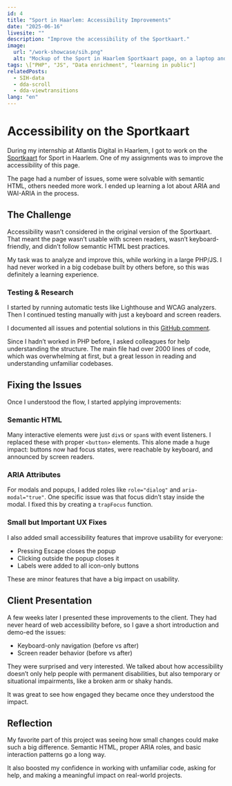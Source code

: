 ```yaml
---
id: 4
title: "Sport in Haarlem: Accessibility Improvements"
date: "2025-06-16"
livesite: ""
description: "Improve the accessibility of the Sportkaart."
image:
  url: "/work-showcase/sih.png"
  alt: "Mockup of the Sport in Haarlem Sportkaart page, on a laptop and ipad."
tags: \["PHP", "JS", "Data enrichment", "learning in public"]
relatedPosts:
  - SIH-data
  - dda-scroll
  - dda-viewtransitions
lang: "en"
---
```


# Accessibility on the Sportkaart

During my internship at Atlantis Digital in Haarlem, I got to work on the [Sportkaart](https://sportinhaarlem.nl/sportkaart/) for Sport in Haarlem. One of my assignments was to improve the accessibility of this page.

The page had a number of issues, some were solvable with semantic HTML, others needed more work. I ended up learning a lot about ARIA and WAI-ARIA in the process.

## The Challenge

Accessibility wasn’t considered in the original version of the Sportkaart. That meant the page wasn’t usable with screen readers, wasn’t keyboard-friendly, and didn’t follow semantic HTML best practices.

My task was to analyze and improve this, while working in a large PHP/JS. I had never worked in a big codebase built by others before, so this was definitely a learning experience.

### Testing & Research

I started by running automatic tests like Lighthouse and WCAG analyzers. Then I continued testing manually with just a keyboard and screen readers.

I documented all issues and potential solutions in this [GitHub comment](https://github.com/lisagjh/i-love-web/issues/120#issuecomment-2720645357).

Since I hadn’t worked in PHP before, I asked colleagues for help understanding the structure. The main file had over 2000 lines of code, which was overwhelming at first, but a great lesson in reading and understanding unfamiliar codebases.

## Fixing the Issues

Once I understood the flow, I started applying improvements:

### Semantic HTML

Many interactive elements were just `div`s or `span`s with event listeners. I replaced these with proper `<button>` elements. This alone made a huge impact: buttons now had focus states, were reachable by keyboard, and announced by screen readers.

### ARIA Attributes

For modals and popups, I added roles like `role="dialog"` and `aria-modal="true"`. One specific issue was that focus didn’t stay inside the modal. I fixed this by creating a `trapFocus` function.

### Small but Important UX Fixes

I also added small accessibility features that improve usability for everyone:

- Pressing Escape closes the popup
- Clicking outside the popup closes it
- Labels were added to all icon-only buttons

These are minor features that have a big impact on usability.

## Client Presentation

A few weeks later I presented these improvements to the client. They had never heard of web accessibility before, so I gave a short introduction and demo-ed the issues:

- Keyboard-only navigation (before vs after)
- Screen reader behavior (before vs after)

They were surprised and very interested. We talked about how accessibility doesn’t only help people with permanent disabilities, but also temporary or situational impairments, like a broken arm or shaky hands.

It was great to see how engaged they became once they understood the impact.

## Reflection

My favorite part of this project was seeing how small changes could make such a big difference. Semantic HTML, proper ARIA roles, and basic interaction patterns go a long way.

It also boosted my confidence in working with unfamiliar code, asking for help, and making a meaningful impact on real-world projects.
